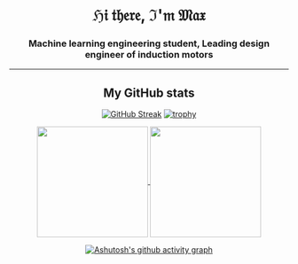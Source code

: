 <h1 align="center">ℌ𝔦 𝔱𝔥𝔢𝔯𝔢, ℑ'𝔪 𝔐𝔞𝔵</h1>
<h3 align="center">Machine learning engineering student, Leading design engineer of induction motors</h3>

---

<div align="center">

  <h2>My GitHub stats</h2>
  
  [![GitHub Streak](https://streak-stats.demolab.com/?user=italian)](https://git.io/streak-stats)
  [![trophy](https://github-profile-trophy.vercel.app/?username=italian&no-bg=false&theme=oldie&column=-1&rank=SECRET,SSS,SS,S,AAA,AA,A,B,C)](https://github.com/ryo-ma/github-profile-trophy)
 
  <a href="https://github.com/anuraghazra/github-readme-stats">
    <img height=200 align="center" src="https://github-readme-stats.vercel.app/api?username=italian&hide=stars,issues&show=reviews,prs_merged,prs_merged_percentage&show_icons=true&theme=swift" />
  </a>
  <a href="https://github.com/anuraghazra/convoychat">
    <img height=200 align="center" src="https://github-readme-stats.vercel.app/api/top-langs/?username=italian" />
  </a>

  [![Ashutosh's github activity graph](https://github-readme-activity-graph.vercel.app/graph?username=italian&theme=high-contrast&height=400&custom_title=Contribution%20Graph&radius=16)](https://github.com/ashutosh00710/github-readme-activity-graph)

</div>
